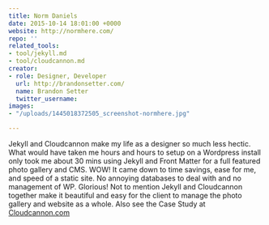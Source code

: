 ```yaml
---
title: Norm Daniels
date: 2015-10-14 18:01:00 +0000
website: http://normhere.com/
repo: ''
related_tools:
- tool/jekyll.md
- tool/cloudcannon.md
creator:
- role: Designer, Developer
  url: http://brandonsetter.com/
  name: Brandon Setter
  twitter_username: 
images:
- "/uploads/1445018372505_screenshot-normhere.jpg"

---
```

Jekyll and Cloudcannon make my life as a designer so much less hectic. What would have taken me hours and hours to setup on a Wordpress install only took me about 30 mins using Jekyll and Front Matter for a full featured photo gallery and CMS. WOW! It came down to time savings, ease for me, and speed of a static site. No annoying databases to deal with and no management of WP. Glorious! Not to mention Jekyll and Cloudcannon together make it beautiful and easy for the client to manage the photo gallery and website as a whole. Also see the Case Study at [Cloudcannon.com](http://cloudcannon.com/customers/brandon-setter/)
